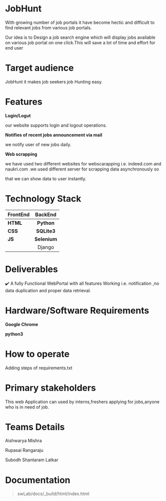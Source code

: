 # JobHunt

With growing number of job portals it have become hectic and difficult to find relevant jobs from various job portals.

Our idea is to Design a job search engine which will display jobs available on various job portal on one click.This will save a lot of time and effort for end user

# Target audience

JobHunt it makes job seekers job Hunting easy.

# Features 

**Login/Logut**

our website supports login and logout operations.

**Notifies of recent jobs announcement via mail**

we notify user of new jobs daily.

**Web scrapping**

we have used two different websites for webscarapping i.e. indeed.com and naukri.com .we  used different server for scrapping data asynchronously so

that we can show data to user instantly.


# Technology Stack
| FrontEnd | BackEnd | 
|-----------|:-----------:| 
|**HTML**            |**Python**           |
|**CSS**            |**SQLite3**          |
 |**JS**|**Selenium**|
 ||Django|

# Deliverables

:heavy_check_mark:   A fully Functional WebPortal with all features Working i.e. notification ,no data duplication and proper data retrieval.

# Hardware/Software Requirements

**Google Chrome**

**python3**

#  How to operate
Adding steps of requirements.txt

# Primary stakeholders

This web Application can used by interns,freshers applying for jobs,anyone who is in need of job.

# Teams Details

Aishwarya Mishra

Rupasai Rangaraju

Subodh Shantaram Latkar

# Documentation
>swLab/docs/_build/html/index.html
